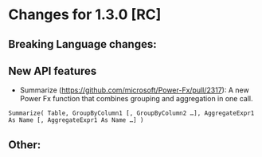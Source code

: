# Changes for 1.3.0 [RC]

## Breaking Language changes:


## New API features
  - Summarize (https://github.com/microsoft/Power-Fx/pull/2317): A new Power Fx function that combines grouping and aggregation in one call.

`Summarize( Table, GroupByColumn1 [, GroupByColumn2 …], AggregateExpr1 As Name [, AggregateExpr1 As Name …] )`



## Other:
